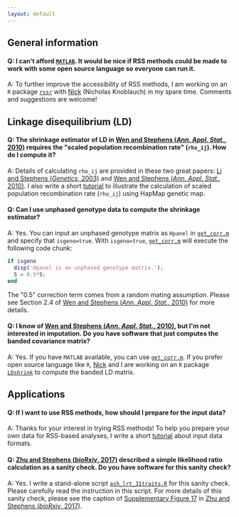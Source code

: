 ```yaml
---
layout: default
---
```


[Wen and Stephens (*Ann. Appl. Stat.*, 2010)]: https://www.ncbi.nlm.nih.gov/pubmed/21479081
[Li and Stephens (*Genetics*, 2003)]: https://www.ncbi.nlm.nih.gov/pubmed/14704198
[`get_corr.m`]: https://github.com/stephenslab/rss/blob/master/misc/get_corr.m
[Nick]: https://github.com/CreRecombinase
[`rssr`]: https://github.com/stephenslab/rssr
[`LDshrink`]: https://github.com/stephenslab/LDshrink
[Zhu and Stephens (*bioRxiv*, 2017)]: https://doi.org/10.1101/160770
[`ash_lrt_31traits.R`]: https://github.com/stephenslab/rss/blob/master/misc/ash_lrt_31traits.R

## General information

#### Q: I can't afford [`MATLAB`](https://www.mathworks.com/). It would be nice if RSS methods could be made to work with some open source language so everyone can run it.

A: To further improve the accessibility of RSS methods,
I am working on an `R` package [`rssr`][]
with [Nick][] (Nicholas Knoblauch) in my spare time.
Comments and suggestions are welcome!

## Linkage disequilibrium (LD)

#### Q: The shrinkage estimator of LD in [Wen and Stephens (*Ann. Appl. Stat.*, 2010)][] requires the "scaled population recombination rate" (`rho_ij`). How do I compute it?

A: Details of calculating `rho_ij` are provided in these two great papers:
[Li and Stephens (*Genetics*, 2003)][] and [Wen and Stephens (*Ann. Appl. Stat.*, 2010)][].
I also write a short [tutorial](Recombination) to illustrate the calculation of
scaled population recombination rate (`rho_ij`) using HapMap genetic map.

#### Q: Can I use unphased genotype data to compute the shrinkage estimator?

A: Yes. You can input an unphased genotype matrix as `Hpanel` in [`get_corr.m`][]
and specify that `isgeno=true`.
With `isgeno=true`, [`get_corr.m`][] will execute the following code chunk:

```matlab
if isgeno
  disp('Hpanel is an unphased genotype matrix.');
  S = 0.5*S;
end
```

The "0.5" correction term comes from a random mating assumption. 
Please see Section 2.4 of [Wen and Stephens (*Ann. Appl. Stat.*, 2010)][] for more details.

#### Q: I know of [Wen and Stephens (*Ann. Appl. Stat.*, 2010)][], but I'm not interested in imputation. Do you have software that just computes the banded covariance matrix?

A: Yes. If you have `MATLAB` available, you can use [`get_corr.m`][].
If you prefer open source language like `R`, [Nick][] and I are working
on an `R` package [`LDshrink`][] to compute the banded LD matrix. 

## Applications

#### Q: If I want to use RSS methods, how should I prepare for the input data?

A: Thanks for your interest in trying RSS methods!
To help you prepare your own data for RSS-based analyses,
I write a short [tutorial](Input-Data-Formats) about input data formats.

#### Q: [Zhu and Stephens (*bioRxiv*, 2017)][] described a simple likelihood ratio calculation as a sanity check. Do you have software for this sanity check?

A: Yes. I write a stand-alone script [`ash_lrt_31traits.R`][] for this sanity check.
Please carefully read the instruction in this script.
For more details of this sanity check, please see the caption of
[Supplementary Figure 17](https://www.biorxiv.org/content/biorxiv/suppl/2018/07/16/160770.DC2/160770-3.pdf)
in [Zhu and Stephens (*bioRxiv*, 2017)][].
